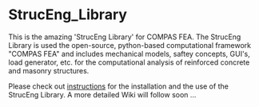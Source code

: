 # StrucEng_Library

This is the amazing 'StrucEng Library' for COMPAS FEA. The StrucEng Library is used the open-source, python-based computational framework "COMPAS FEA" and includes  mechanical models, saftey concepts, GUI's, load generator, etc. for the computational analysis of reinforced concrete and masonry structures. 

Please check out [instructions](https://github.com/kfmResearch-NumericsTeam/CMM_Usermat/wiki/01-Getting-Started) for the installation and the use of the StrucEng Library. A more detailed Wiki will follow soon ...
